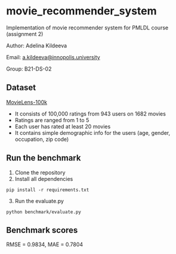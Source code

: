 # movie_recommender_system
Implementation of movie recommender system for PMLDL course (assignment 2)

Author: Adelina Kildeeva

Email: a.kildeeva@innopolis.university

Group: B21-DS-02

## Dataset
[MovieLens-100k](https://grouplens.org/datasets/movielens/100k/)

* It consists of 100,000 ratings from 943 users on 1682 movies
* Ratings are ranged from 1 to 5
* Each user has rated at least 20 movies
* It contains simple demographic info for the users (age, gender, occupation, zip code)

## Run the benchmark
1. Clone the repository
2. Install all dependencies
```
pip install -r requirements.txt
```
3. Run the evaluate.py
```
python benchmark/evaluate.py
```

## Benchmark scores
RMSE = 0.9834, MAE = 0.7804
